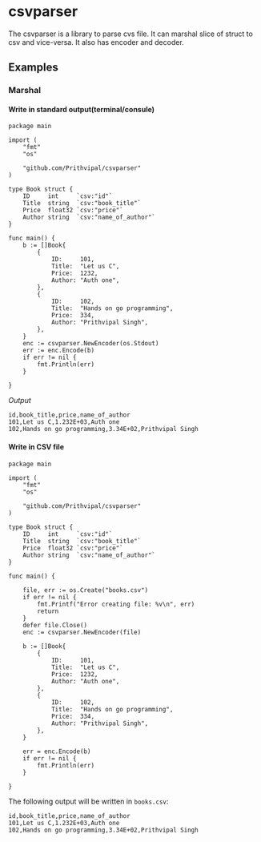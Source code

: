 # csvparser

The csvparser is a library to parse cvs file. It can marshal slice of struct to csv and vice-versa. It also has encoder and decoder.

## Examples

### Marshal

#### Write in standard output(terminal/consule)
```
package main

import (
	"fmt"
	"os"

	"github.com/Prithvipal/csvparser"
)

type Book struct {
	ID     int     `csv:"id"`
	Title  string  `csv:"book_title"`
	Price  float32 `csv:"price"`
	Author string  `csv:"name_of_author"`
}

func main() {
	b := []Book{
		{
			ID:     101,
			Title:  "Let us C",
			Price:  1232,
			Author: "Auth one",
		},
		{
			ID:     102,
			Title:  "Hands on go programming",
			Price:  334,
			Author: "Prithvipal Singh",
		},
	}
	enc := csvparser.NewEncoder(os.Stdout)
	err := enc.Encode(b)
	if err != nil {
		fmt.Println(err)
	}

}

```

*Output*
```
id,book_title,price,name_of_author
101,Let us C,1.232E+03,Auth one
102,Hands on go programming,3.34E+02,Prithvipal Singh
```

#### Write in CSV file

```
package main

import (
	"fmt"
	"os"

	"github.com/Prithvipal/csvparser"
)

type Book struct {
	ID     int     `csv:"id"`
	Title  string  `csv:"book_title"`
	Price  float32 `csv:"price"`
	Author string  `csv:"name_of_author"`
}

func main() {

	file, err := os.Create("books.csv")
	if err != nil {
		fmt.Printf("Error creating file: %v\n", err)
		return
	}
	defer file.Close()
	enc := csvparser.NewEncoder(file)

	b := []Book{
		{
			ID:     101,
			Title:  "Let us C",
			Price:  1232,
			Author: "Auth one",
		},
		{
			ID:     102,
			Title:  "Hands on go programming",
			Price:  334,
			Author: "Prithvipal Singh",
		},
	}

	err = enc.Encode(b)
	if err != nil {
		fmt.Println(err)
	}

}

```

The following output will be written in `books.csv`:
```
id,book_title,price,name_of_author
101,Let us C,1.232E+03,Auth one
102,Hands on go programming,3.34E+02,Prithvipal Singh

```
